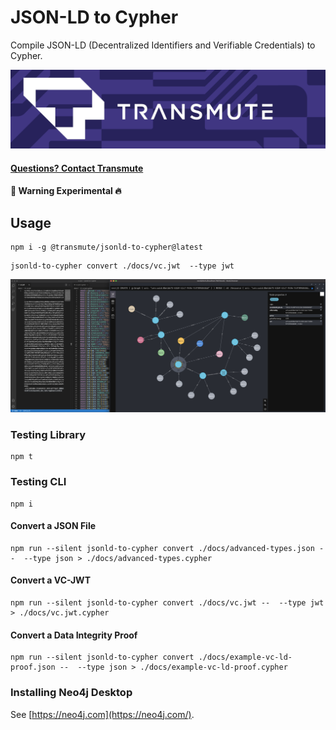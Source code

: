 # JSON-LD to Cypher

Compile JSON-LD (Decentralized Identifiers and Verifiable Credentials) to Cypher.

<img src="./transmute-banner.png" />

#### [Questions? Contact Transmute](https://transmute.typeform.com/to/RshfIw?typeform-source=did-eqt)

#### 🚧 Warning Experimental 🔥

## Usage

```
npm i -g @transmute/jsonld-to-cypher@latest
```

```
jsonld-to-cypher convert ./docs/vc.jwt  --type jwt
```

<img src="./example.png" />

### Testing Library

```
npm t
```

### Testing CLI

```
npm i
```

#### Convert a JSON File

```
npm run --silent jsonld-to-cypher convert ./docs/advanced-types.json --  --type json > ./docs/advanced-types.cypher
```

#### Convert a VC-JWT

```
npm run --silent jsonld-to-cypher convert ./docs/vc.jwt --  --type jwt > ./docs/vc.jwt.cypher
```

#### Convert a Data Integrity Proof

```
npm run --silent jsonld-to-cypher convert ./docs/example-vc-ld-proof.json --  --type json > ./docs/example-vc-ld-proof.cypher
```

### Installing Neo4j Desktop

See [https://neo4j.com](https://neo4j.com/).
